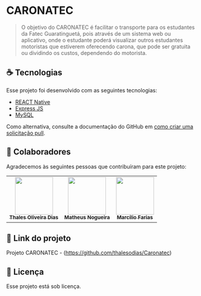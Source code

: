 # CARONATEC

> O objetivo do CARONATEC é facilitar o transporte para os estudantes da Fatec Guaratinguetá, pois através de um sistema web ou aplicativo, onde o estudante poderá visualizar outros estudantes motoristas que estiverem oferecendo carona, que pode ser gratuita ou dividindo os custos, dependendo do motorista.

## ☕ Tecnologias

Esse projeto foi desenvolvido com as seguintes tecnologias:

- [REACT Native](https://reactnative.dev)
- [Express JS](https://expressjs.com)
- [MySQL](https://www.mysql.com/)


Como alternativa, consulte a documentação do GitHub em [como criar uma solicitação pull](https://help.github.com/en/github/collaborating-with-issues-and-pull-requests/creating-a-pull-request).

## 🤝 Colaboradores

Agradecemos às seguintes pessoas que contribuíram para este projeto:

<table>
  <tr>
    <td align="center">
      <a href="https://github.com/thalesodias">
        <img src="https://scontent.fsjk2-1.fna.fbcdn.net/v/t1.6435-9/77074890_2774073935990183_3150602787880960000_n.jpg?_nc_cat=102&ccb=1-3&_nc_sid=09cbfe&_nc_ohc=tJiSIwBJQLsAX-HXiTX&tn=cj49ufRkA-Aer-9Q&_nc_ht=scontent.fsjk2-1.fna&oh=6f39b8cfca3a4e66f3bdfec3c530e01a&oe=60EA1811" width="100px;"/><br>
        <sub>
          <b>Thales Oliveira Dias</b>
        </sub>
      </a>
    </td>
    <td align="center">
      <a href="https://github.com/matheusnog">
        <img src=https://i.imgur.com/alARznM.jpg" width="100px;"/><br>
        <sub>
          <b>Matheus Nogueira</b>
        </sub>
      </a>
    </td>
    <td align="center">
      <a href="#">
        <img src="https://i.imgur.com/ENr0JC3.png" width="100px;"/><br>
        <sub>
          <b>Marcílio Farias</b>
        </sub>
      </a>
    </td>
  </tr>
</table>
                                                                 
## 📎 Link do projeto

Projeto CARONATEC - (https://github.com/thalesodias/Caronatec)
                                                                 
## 📝 Licença

Esse projeto está sob licença.
